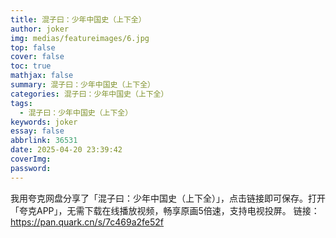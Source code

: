 ```yaml
---
title: 混子曰：少年中国史（上下全）
author: joker
img: medias/featureimages/6.jpg
top: false
cover: false
toc: true
mathjax: false
summary: 混子曰：少年中国史（上下全）
categories: 混子曰：少年中国史（上下全）
tags:
  - 混子曰：少年中国史（上下全）
keywords: joker
essay: false
abbrlink: 36531
date: 2025-04-20 23:39:42
coverImg:
password:
---
```


我用夸克网盘分享了「混子曰：少年中国史（上下全）」，点击链接即可保存。打开「夸克APP」，无需下载在线播放视频，畅享原画5倍速，支持电视投屏。
链接：https://pan.quark.cn/s/7c469a2fe52f
